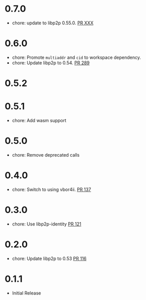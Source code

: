 # 0.7.0
- chore: update to libp2p 0.55.0. [PR XXX](https://github.com/dariusc93/rust-ipfs/pull/XXX)

# 0.6.0
- chore: Promote `multiaddr` and `cid` to workspace dependency.
- chore: Update libp2p to 0.54. [PR 289](https://github.com/dariusc93/rust-ipfs/pull/289)

# 0.5.2

# 0.5.1
- chore: Add wasm support

# 0.5.0
- chore: Remove deprecated calls

# 0.4.0
- chore: Switch to using vbor4ii. [PR 137](https://github.com/dariusc93/rust-ipfs/pull/137)

# 0.3.0
- chore: Use libp2p-identity [PR 121](https://github.com/dariusc93/rust-ipfs/pull/121)

# 0.2.0
- chore: Update libp2p to 0.53 [PR 116]

[PR 116]:  https://github.com/dariusc93/rust-ipfs/pull/116

# 0.1.1
- Initial Release